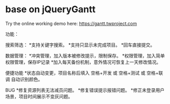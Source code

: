 base on jQueryGantt
===========
Try the online working demo here: https://gantt.twproject.com

功能：

搜索筛选：
*支持关键字搜索。
*支持只显示未完成项目。
*回车直接提交。

数据管理：
*冲突管理，加入版本被修改提示，限制保存。
*权限管理，加入简单权限管理，保存IP记录
*加入每天备份机制，意外情况可恢复上一天修改情况。

便捷功能
*状态自动变更，项目名称后填入 空格+开发 或 空格+测试 或 空格+联调 自动识别颜色。

BUG
*修复资源列表无法减员问题。
*修复错误提示报错问题。
*修正未登录用户场景，项目时间展示不变灰问题。

